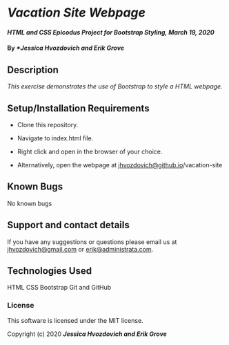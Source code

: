 # _Vacation Site Webpage_

#### _HTML and CSS Epicodus Project for Bootstrap Styling, March 19, 2020_

#### By _**Jessica Hvozdovich and Erik Grove*_

## Description

_This exercise demonstrates the use of Bootstrap to style a HTML webpage._

## Setup/Installation Requirements

* Clone this repository.
* Navigate to index.html file.
* Right click and open in the browser of your choice.

* Alternatively, open the webpage at jhvozdovich@github.io/vacation-site


## Known Bugs

No known bugs

## Support and contact details

If you have any suggestions or questions please email us at jhvozdovich@gmail.com or erik@administrata.com.

## Technologies Used

HTML
CSS
Bootstrap
Git and GitHub

### License

This software is licensed under the MIT license.

Copyright (c) 2020 **_Jessica Hvozdovich and Erik Grove_**